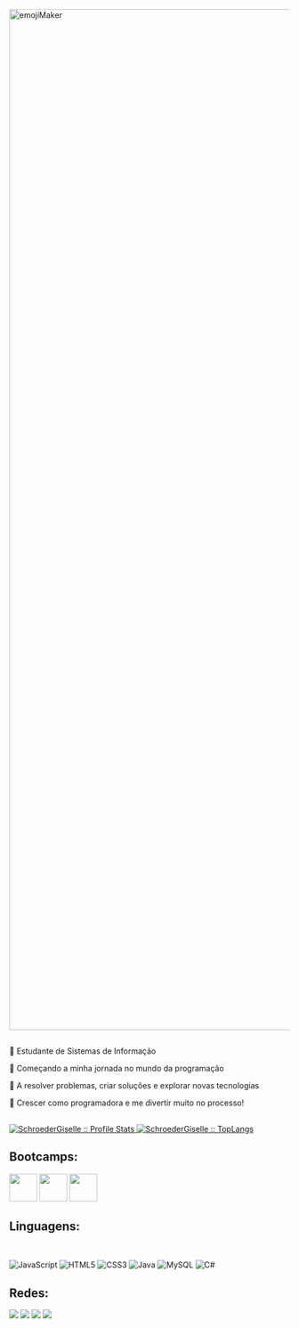 <img width="1834" alt="emojiMaker" src="https://media.discordapp.net/attachments/1280548618536751245/1280570392012128337/README.png?ex=66d88f9d&is=66d73e1d&hm=bfa44a12c611f5de98271d7dffe3fab7ed4ca0ff40a223b1e501d67ad7e2c789&=&format=webp&quality=lossless&width=1158&height=592">

##

### 
💜 Estudante de Sistemas de Informação
<p>
💜 Começando a minha jornada no mundo da programação
<p>
💜 A resolver problemas, criar soluções e explorar novas tecnologias
<p>
💜 Crescer como programadora e me divertir muito no processo!
<p>

##

<p>
  <a href="https://github.com/SchroederGiselle">
    <img heigth="180em" src="https://github-readme-stats.vercel.app/api?username=SchroederGiselle&show_icons=true&theme=synthwave" alt="SchroederGiselle :: Profile Stats" />
    <img heigth="180em" src="https://github-readme-stats.vercel.app/api/top-langs/?username=SchroederGiselle&langs_count=16&theme=synthwave&layout=compact" alt="SchroederGiselle :: TopLangs" />
 </a>
</p>

## Bootcamps:

<div>

[<img src="https://hermes.dio.me/tracks/da6041a9-80ef-409e-bd50-5e7be4dfadf6.png" height="50"></a>](https://web.dio.me/track/81c4cf08-5cef-43f6-a579-1e0158bd9da6)
[<img src="https://hermes.dio.me/tracks/977d1b41-5888-44d7-8e4c-57d2348748dc.png" height="50"></a>](https://web.dio.me/track/525527af-745c-446d-8284-7658aaa2f303)
[<img src="https://hermes.dio.me/tracks/a039b34c-7aa8-4a3d-b765-07c8c837f67a.png" height="50"></a>](https://web.dio.me/track/7da9882f-2f0d-4f4d-b997-f300ce50f9f5)
</div>

## Linguagens:

<div style="display: inline_block"><br>

![JavaScript](https://img.shields.io/badge/JavaScript-F7DF1E?style=for-the-badge&logo=javascript&logoColor=black)
![HTML5](https://img.shields.io/badge/HTML5-E34F26?style=for-the-badge&logo=html5&logoColor=white)
![CSS3](https://img.shields.io/badge/CSS3-1572B6?style=for-the-badge&logo=css3&logoColor=white)
![Java](https://img.shields.io/badge/java-%23ED8B00.svg?style=for-the-badge&logo=openjdk&logoColor=white)
![MySQL](https://img.shields.io/badge/MySQL-00000F?style=for-the-badge&logo=mysql&logoColor=white)
![C#](https://img.shields.io/badge/C%23-239120?style=for-the-badge&logo=c-sharp&logoColor=white)

</div>

## Redes:
 
<div> 
  <a href="https://instagram.com/g.schrooeder" target="_blank"><img src="https://img.shields.io/badge/-Instagram-%23E4405F?style=for-the-badge&logo=instagram&logoColor=white" target="_blank"></a>
 <a href="https://discord.gg/1280548117443252349" target="_blank"><img src="https://img.shields.io/badge/Discord-7289DA?style=for-the-badge&logo=discord&logoColor=white" target="_blank"></a> 
  <a href = "mailto:contatogiselleschroeder05@gmail.com"><img src="https://img.shields.io/badge/-Gmail-%23333?style=for-the-badge&logo=gmail&logoColor=white" target="_blank"></a>
  <a href="https://www.linkedin.com/in/giselle-marry-schroeder-32745b206" target="_blank"><img src="https://img.shields.io/badge/-LinkedIn-%230077B5?style=for-the-badge&logo=linkedin&logoColor=white" target="_blank"></a> 
  
</div>

